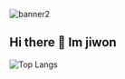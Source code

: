 ![banner2](https://github.com/user-attachments/assets/54d0f53c-827c-40b9-8e9e-357a9336a4cb)
## Hi there 👋 Im jiwon

![Top Langs](https://github-readme-stats.vercel.app/api/top-langs/?username=seopport&layout=compact&theme=transparent)
<!--
**seopport/seopport** is a ✨ _special_ ✨ repository because its `README.md` (this file) appears on your GitHub profile.

Here are some ideas to get you started:

- 🔭 I’m currently working on ...
- 🌱 I’m currently learning ...
- 👯 I’m looking to collaborate on ...
- 🤔 I’m looking for help with ...
- 💬 Ask me about ...
- 📫 How to reach me: ...
- 😄 Pronouns: ...
- ⚡ Fun fact: ...
-->
